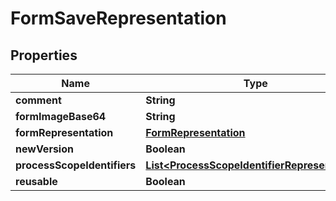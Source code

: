 
# FormSaveRepresentation

## Properties
Name | Type | Description | Notes
------------ | ------------- | ------------- | -------------
**comment** | **String** |  |  [optional]
**formImageBase64** | **String** |  |  [optional]
**formRepresentation** | [**FormRepresentation**](FormRepresentation.md) |  |  [optional]
**newVersion** | **Boolean** |  |  [optional]
**processScopeIdentifiers** | [**List&lt;ProcessScopeIdentifierRepresentation&gt;**](ProcessScopeIdentifierRepresentation.md) |  |  [optional]
**reusable** | **Boolean** |  |  [optional]



